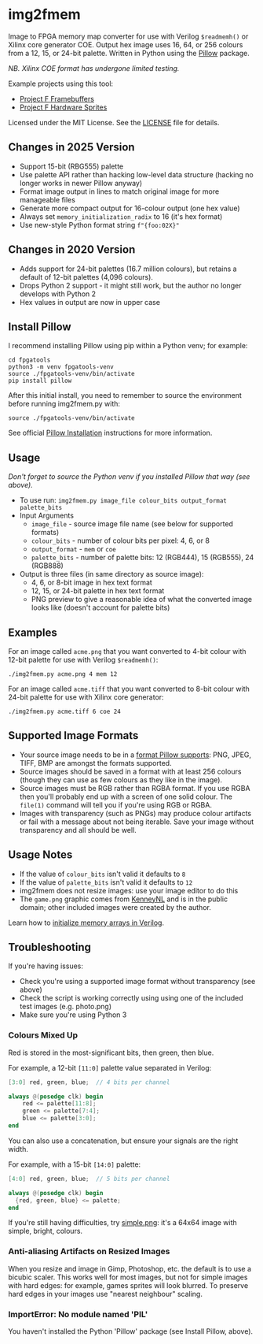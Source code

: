 # img2fmem

Image to FPGA memory map converter for use with Verilog `$readmemh()` or Xilinx core generator COE.
Output hex image uses 16, 64, or 256 colours from a 12, 15, or 24-bit palette.
Written in Python using the [Pillow](https://pillow.readthedocs.io) package.

_NB. Xilinx COE format has undergone limited testing._

Example projects using this tool:

* [Project F Framebuffers](https://projectf.io/posts/framebuffers/)
* [Project F Hardware Sprites](https://projectf.io/posts/hardware-sprites/)

Licensed under the MIT License. See the [LICENSE](../LICENSE) file for details.

## Changes in 2025 Version

* Support 15-bit (RBG555) palette
* Use palette API rather than hacking low-level data structure (hacking no longer works in newer Pillow anyway)
* Format image output in lines to match original image for more manageable files
* Generate more compact output for 16-colour output (one hex value)
* Always set `memory_initialization_radix` to 16 (it's hex format)
* Use new-style Python format string `f"{foo:02X}"`

## Changes in 2020 Version

* Adds support for 24-bit palettes (16.7 million colours), but retains a default of 12-bit palettes (4,096 colours).
* Drops Python 2 support - it might still work, but the author no longer develops with Python 2
* Hex values in output are now in upper case

## Install Pillow

I recommend installing Pillow using pip within a Python venv; for example:

```shell
cd fpgatools
python3 -m venv fpgatools-venv
source ./fpgatools-venv/bin/activate
pip install pillow
```

After this initial install, you need to remember to source the environment before running img2fmem.py with:

```shell
source ./fpgatools-venv/bin/activate
```

See official [Pillow Installation](https://pillow.readthedocs.io/en/stable/installation/basic-installation.html) instructions for more information.

## Usage

_Don't forget to source the Python venv if you installed Pillow that way (see above)._

* To use run: `img2fmem.py image_file colour_bits output_format palette_bits`
* Input Arguments
  * `image_file` - source image file name (see below for supported formats)
  * `colour_bits` - number of colour bits per pixel: 4, 6, or 8
  * `output_format` - `mem` or `coe`
  * `palette_bits` - number of palette bits: 12 (RGB444), 15 (RGB555), 24 (RGB888)
* Output is three files (in same directory as source image):
  * 4, 6, or 8-bit image in hex text format
  * 12, 15, or 24-bit palette in hex text format
  * PNG preview to give a reasonable idea of what the converted image looks like (doesn't account for palette bits)

## Examples

For an image called `acme.png` that you want converted to 4-bit colour with 12-bit palette for use with Verilog `$readmemh()`:

    ./img2fmem.py acme.png 4 mem 12

For an image called `acme.tiff` that you want converted to 8-bit colour with 24-bit palette for use with Xilinx core generator:

    ./img2fmem.py acme.tiff 6 coe 24

## Supported Image Formats

* Your source image needs to be in a [format Pillow supports](http://pillow.readthedocs.io/en/latest/handbook/image-file-formats.html): PNG, JPEG, TIFF, BMP are amongst the formats supported.
* Source images should be saved in a format with at least 256 colours (though they can use as few colours as they like in the image).
* Source images must be RGB rather than RGBA format. If you use RGBA then you'll probably end up with a screen of one solid colour. The `file(1)` command will tell you if you're using RGB or RGBA.
* Images with transparency (such as PNGs) may produce colour artifacts or fail with a message about not being iterable. Save your image without transparency and all should be well.

## Usage Notes

* If the value of `colour_bits` isn't valid it defaults to `8`
* If the value of `palette_bits` isn't valid it defaults to `12`
* img2fmem does not resize images: use your image editor to do this
* The `game.png` graphic comes from [KenneyNL](https://opengameart.org/content/space-shooter-redux) and is in the public domain; other included images were created by the author.

Learn how to [initialize memory arrays in Verilog](https://projectf.io/posts/initialize-memory-in-verilog/).

## Troubleshooting

If you're having issues:

* Check you're using a supported image format without transparency (see above)
* Check the script is working correctly using using one of the included test images (e.g. photo.png)
* Make sure you're using Python 3

### Colours Mixed Up

Red is stored in the most-significant bits, then green, then blue.

For example, a 12-bit `[11:0]` palette value separated in Verilog:

```verilog
[3:0] red, green, blue;  // 4 bits per channel

always @(posedge clk) begin
    red <= palette[11:8];
    green <= palette[7:4];
    blue <= palette[3:0];
end
```

You can also use a concatenation, but ensure your signals are the right width.

For example, with a 15-bit `[14:0]` palette:

```verilog
[4:0] red, green, blue;  // 5 bits per channel

always @(posedge clk) begin
  {red, green, blue} <= palette;
end
```

If you're still having difficulties, try [simple.png](img2fmem/test/simple.png): it's a 64x64 image with simple, bright, colours.

### Anti-aliasing Artifacts on Resized Images

When you resize and image in Gimp, Photoshop, etc. the default is to use a bicubic scaler. This works well for most images, but not for simple images with hard edges: for example, games sprites will look blurred. To preserve hard edges in your images use "nearest neighbour" scaling.

### ImportError: No module named 'PIL'

You haven't installed the Python 'Pillow' package (see Install Pillow, above).
